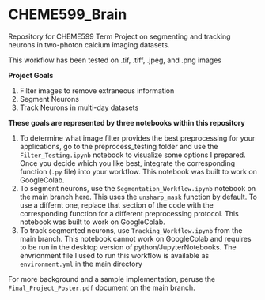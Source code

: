 # CHEME599_Brain
Repository for CHEME599 Term Project on segmenting and tracking neurons in two-photon calcium imaging datasets.

This workflow has been tested on .tif, .tiff, .jpeg, and .png images

**Project Goals**
1. Filter images to remove extraneous information
2. Segment Neurons
3. Track Neurons in multi-day datasets 

**These goals are represented by three notebooks within this repository**
1. To determine what image filter provides the best preprocessing for your applications, go to the preprocess_testing folder and use the `Filter_Testing.ipynb` notebook to visualize some options I prepared. Once you decide which you like best, integrate the corresponding function (`.py` file) into your workflow. This notebook was built to work on GoogleColab. 
2. To segment neurons, use the `Segmentation_Workflow.ipynb` notebook on the main branch here. This uses the `unsharp_mask` function by default. To use a differnt one, replace that section of the code with the corresponding function for a different preprocessing protocol. This notebook was built to work on GoogleColab. 
3. To track segmented neurons, use `Tracking_Workflow.ipynb` from the main branch. This notebook cannot work on GoogleColab and requires to be run in the desktop version of python/JupyterNotebooks. The envrionment file I used to run this workflow is available as `environment.yml` in the main directory

For more background and a sample implementation, peruse the `Final_Project_Poster.pdf` document on the main branch. 
